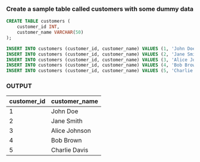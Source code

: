 ### Create a sample table called customers with some dummy data

```sql
CREATE TABLE customers (
    customer_id INT,
    customer_name VARCHAR(50)
);

INSERT INTO customers (customer_id, customer_name) VALUES (1, 'John Doe');
INSERT INTO customers (customer_id, customer_name) VALUES (2, 'Jane Smith');
INSERT INTO customers (customer_id, customer_name) VALUES (3, 'Alice Johnson');
INSERT INTO customers (customer_id, customer_name) VALUES (4, 'Bob Brown');
INSERT INTO customers (customer_id, customer_name) VALUES (5, 'Charlie Davis');

```

### OUTPUT
| customer_id | customer_name |
| ----------- | ------------- |
|     1       | John Doe      |
|     2       | Jane Smith    |
|     3       | Alice Johnson |
|     4       | Bob Brown     |
|     5       | Charlie Davis |
